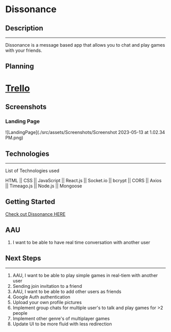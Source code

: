 # Dissonance
## Description

---
Dissonance is a message based app that allows you to chat and play games with your friends.

## Planning


# <a href="https://trello.com/b/9aaaaUVZ/project-4-react"> Trello<a>

## Screenshots

### Landing Page
  
 ![LandingPage](./src/assets/Screenshots/Screenshot 2023-05-13 at 1.02.34 PM.png)

## Technologies

---

List of Technologies used

HTML || CSS || JavaScript || React.js || Socket.io || bcrypt || CORS || Axios || Timeago.js || Node.js || Mongoose

## Getting Started

<a href="https://furiends.herokuapp.com">Check out Dissonance HERE</a>


## AAU

1. I want to be able to have real time conversation with another user

## Next Steps

---

1. AAU, I want to be able to play simple games in real-tiem with another user
2. Sending join invitation to a friend
3. AAU, I want to be able to add other users as friends
4. Google Auth authentication
5. Upload your own profile pictures
6. Implement group chats for multiple user's to talk and play games for >2 people
7. Implement other genre's of multiplayer games 
8. Update UI to be more fluid with less redirection
